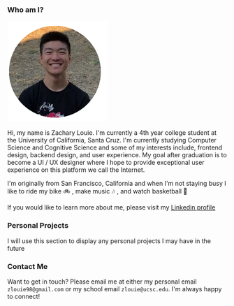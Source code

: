 ### Who am I?
![alt_text](https://raw.githubusercontent.com/ZacharyGLouie/Zachary-Louie/gh-pages/images/Me.png)

Hi, my name is Zachary Louie.  I'm currently a 4th year college student at the University of California, Santa Cruz.  I'm currently studying Computer Science and Cognitive Science and some of my interests include, frontend design, backend design, and user experience.  My goal after graduation is to become a UI / UX designer where I hope to provide exceptional user experience on this platform we call the Internet.  

I'm originally from San Francisco, California and when I'm not staying busy I like to ride my bike 🚲 , make music 🎶 , and watch basketball 🏀

If you would like to learn more about me, please visit my [Linkedin profile](https://www.linkedin.com/in/zachary-g-louie-99bb80132/)

### Personal Projects

I will use this section to display any personal projects I may have in the future

### Contact Me

Want to get in touch? Please email me at either my personal email `zlouie98@gmail.com` or my school email `zlouie@ucsc.edu`.  I'm always happy to connect!
